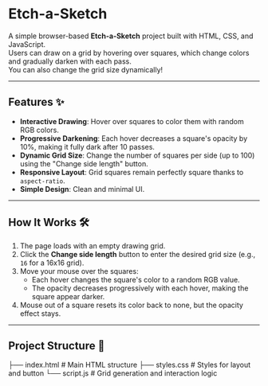 # Etch-a-Sketch

A simple browser-based **Etch-a-Sketch** project built with HTML, CSS, and JavaScript.  
Users can draw on a grid by hovering over squares, which change colors and gradually darken with each pass.  
You can also change the grid size dynamically!

---

## Features ✨

- **Interactive Drawing**: Hover over squares to color them with random RGB colors.
- **Progressive Darkening**: Each hover decreases a square's opacity by 10%, making it fully dark after 10 passes.
- **Dynamic Grid Size**: Change the number of squares per side (up to 100) using the "Change side length" button.
- **Responsive Layout**: Grid squares remain perfectly square thanks to `aspect-ratio`.
- **Simple Design**: Clean and minimal UI.

---

## How It Works 🛠️

1. The page loads with an empty drawing grid.
2. Click the **Change side length** button to enter the desired grid size (e.g., `16` for a 16x16 grid).
3. Move your mouse over the squares:
   - Each hover changes the square's color to a random RGB value.
   - The opacity decreases progressively with each hover, making the square appear darker.
4. Mouse out of a square resets its color back to none, but the opacity effect stays.

---

## Project Structure 📁

├── index.html # Main HTML structure
├── styles.css # Styles for layout and button
└── script.js # Grid generation and interaction logic